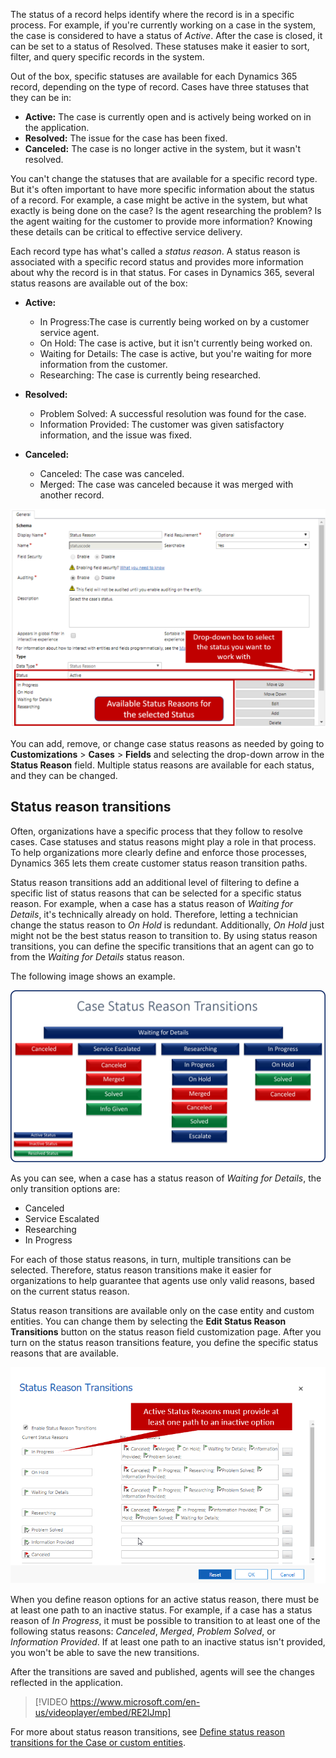 The status of a record helps identify where the record is in a specific process. For example, if you're currently working on a case in the system, the case is considered to have a status of *Active*. After the case is closed, it can be set to a status of Resolved. These statuses make it easier to sort, filter, and query specific records in the system.

Out of the box, specific statuses are available for each Dynamics 365 record, depending on the type of record. Cases have three statuses that they can be in:

- **Active:** The case is currently open and is actively being worked on in the application.
- **Resolved:** The issue for the case has been fixed.
- **Canceled:** The case is no longer active in the system, but it wasn't resolved.

You can't change the statuses that are available for a specific record type. But it's often important to have more specific information about the status of a record. For example, a case might be active in the system, but what exactly is being done on the case? Is the agent researching the problem? Is the agent waiting for the customer to provide more information? Knowing these details can be critical to effective service delivery.

Each record type has what's called a *status reason*. A status reason is associated with a specific record status and provides more information about why the record is in that status. For cases in Dynamics 365, several status reasons are available out of the box:

- **Active:**
    - In Progress:The case is currently being worked on by a customer service agent.
    - On Hold: The case is active, but it isn't currently being worked on.
    - Waiting for Details: The case is active, but you're waiting for more information from the customer.
    - Researching: The case is currently being researched.

- **Resolved:**
    - Problem Solved: A successful resolution was found for the case.
    - Information Provided: The customer was given satisfactory information, and the issue was fixed.

- **Canceled:**
    - Canceled: The case was canceled.
    - Merged: The case was canceled because it was merged with another record.

![Case status fields](../media/cm_unit6_1.png)

You can add, remove, or change case status reasons as needed by going to **Customizations** \> **Cases** \> **Fields** and selecting the drop-down arrow in the **Status Reason** field. Multiple status reasons are available for each status, and they can be changed.

## Status reason transitions

Often, organizations have a specific process that they follow to resolve cases. Case statuses and status reasons might play a role in that process. To help organizations more clearly define and enforce those processes, Dynamics 365 lets them create customer status reason transition paths.

Status reason transitions add an additional level of filtering to define a specific list of status reasons that can be selected for a specific status reason. For example, when a case has a status reason of *Waiting for Details*, it's technically already on hold. Therefore, letting a technician change the status reason to *On Hold* is redundant. Additionally, *On Hold* just might not be the best status reason to transition to. By using status reason transitions, you can define the specific transitions that an agent can go to from the *Waiting for Details* status reason.

The following image shows an example.

![Case status reason transitions](../media/cm_unit6_2.png)

As you can see, when a case has a status reason of *Waiting for Details*, the only transition options are:

- Canceled
- Service Escalated
- Researching
- In Progress

For each of those status reasons, in turn, multiple transitions can be selected. Therefore, status reason transitions make it easier for organizations to help guarantee that agents use only valid reasons, based on the current status reason.

Status reason transitions are available only on the case entity and custom entities. You can change them by selecting the **Edit Status Reason Transitions** button on the status reason field customization page. After you turn on the status reason transitions feature, you define the specific status reasons that are available.

![Status reason transitions](../media/cm_unit6_3.png)

When you define reason options for an active status reason, there must be at least one path to an inactive status. For example, if a case has a status reason of *In Progress*, it must be possible to transition to at least one of the following status reasons: *Canceled*, *Merged*, *Problem Solved*, or *Information Provided*. If at least one path to an inactive status isn't provided, you won't be able to save the new transitions.

After the transitions are saved and published, agents will see the changes reflected in the application.

> [!VIDEO https://www.microsoft.com/en-us/videoplayer/embed/RE2IJmp]

For more about status reason transitions, see [Define status reason transitions for the Case or custom entities](https://docs.microsoft.com/dynamics365/customer-engagement/customize/define-status-reason-transitions).
